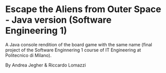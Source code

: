 # Escape the Aliens from Outer Space - Java version (Software Engineering 1)

A Java console rendition of the board game with the same name (final project of the Software Enginnering 1 course of IT Engineering at Politecnico di Milano).

By Andrea Jegher & Riccardo Lomazzi